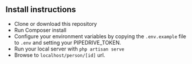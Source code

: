 ## Install instructions

- Clone or download this repository
- Run Composer install
- Configure your environment variables by copying the `.env.example` file to `.env` and setting your PIPEDRIVE_TOKEN.
- Run your local server with `php artisan serve`
- Browse to `localhost/person/[id]` url.